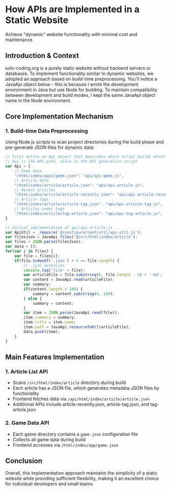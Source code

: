 # How APIs are Implemented in a Static Website

Achieve "dynamic" website functionality with minimal cost and maintenance.

## Introduction & Context

solo-coding.org is a purely static website without backend servers or databases. To implement functionality similar to dynamic websites, we adopted an approach based on build-time preprocessing.
You'll notice a JavaApi object below - this is because I wrote the development environment in Java but use Node for building. To maintain compatibility between development and build modes, I kept the same JavaApi object name in the Node environment.

## Core Implementation Mechanism

### 1. Build-time Data Preprocessing
Using Node.js scripts to scan project directories during the build phase and pre-generate JSON files for dynamic data:

```javascript
// First define an Api object that describes which script builds which interface
// key is the API path, value is the API generation script
var Api = {
    // Game data
    "/html/index/apps/game.json": "api/api-game.js",
    // Article data
    "/html/index/article/article.json": "api/api-article.js",
    // Recent articles
    "/html/index/article/article-recently.json": "api/api-article-recently.js",
    // Article tags
    "/html/index/article/article-tag.json": "api/api-article-tag.js",
    // Articles under tags
    "/html/index/article/tag-article.json": "api/api-tag-article.js",
}

// Partial implementation of api/api-article.js
var ApiUtil = _require('@/conf/pure/conf/util/api-util.js');
var filesJson = JavaApi.files('@/src/html/index/article');
var files = JSON.parse(filesJson);
var data = [];
for(var i in files) {
    var file = files[i];
    if(file.indexOf('.json') + 5 == file.length) {
        // .json extension
        console.log('file' + file);
        var articleFile = file.substring(0, file.length - 5) + '.md';
        var content = JavaApi.read(articleFile);
        var summary;
        if(content.length > 100) {
            summary = content.substring(0, 100);
        } else {
            summary = content;
        }
        var item = JSON.parse(JavaApi.read(file));
        item.summary = summary;
        item.title = item.name;
        item.path = JavaApi.resourceToUrl(articleFile);
        data.push(item);
    }
}
```

## Main Features Implementation

### 1. Article List API
- Scans `/src/html/index/article` directory during build
- Each article has a JSON file, which generates metadata JSON files by functionality
- Frontend fetches data via `/api/html/index/article/article.json`
- Additional APIs include article-recently.json, article-tag.json, and tag-article.json

### 2. Game Data API
- Each game directory contains a `game.json` configuration file
- Collects all game data during build
- Frontend accesses via `/html/index/app/game.json`

## Conclusion
Overall, this implementation approach maintains the simplicity of a static website while providing sufficient flexibility, making it an excellent choice for individual developers and small teams.